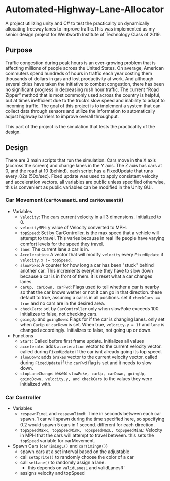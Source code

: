 # Automated-Highway-Lane-Allocator
A project utilizing unity and C# to test the practicality on dynamically allocating freeway lanes to improve traffic.This was implemented as my senior design project for Wentworth Institute of Technology Class of 2019.
## Purpose
Traffic congestion during peak hours is an ever-growing problem that is affecting millions of people across the United States. On average, American commuters spend hundreds of hours in traffic each year costing them thousands of dollars in gas and lost productivity at work. And although several cities have taken the initiative to combat congestion, there has been no significant progress in decreasing rush hour traffic. The current “Road Zipper” method that is most commonly used across the country is helpful, but at times inefficient due to the truck’s slow speed and inability to adapt to incoming traffic. The goal of this project is to implement a system that can collect data through sensors and utilize the information to automatically adjust highway barriers to improve overall throughput.

This part of the project is the simulation that tests the practicality of the design.


## Design
There are 3 main scripts that run the simulation. Cars move in the X axis (accross the screen) and change lanes in the Y axis. The Z axis has cars at 0, and the road at 10 (behind). each script has a FixedUpdate that runs every .02s (50x/sec). Fixed update was used to apply consistant velocity and acceleration vectors. all variables are public unless specified otherwise, this is convenient as public variables can be modified in the Unity GUI. 
### Car Movement (`carMovementL` and `carMovementR`)
  - Variables
    * `Velocity`: The cars current velocity in all 3 dimensions. Initialized to 0.
    * `velocityMPH`: y value of Velocity converted to MPH.
    * `topSpeed`: Set by CarController, is the max speed that a vehicle will attempt to travel. This varies because in real life people have varying comfort levels for the speed they travel.
    * `lane`: The current lane a car is in.
    * `Acceleration`: A vector that will modify `velocity` every `FixedUpdate` if `velocity.x != topSpeed`. 
    * `slowPoke`: A counter for how long a car has been "stuck" behind another car. This increments everytime they have to slow down because a car is in front of them. it is reset what a car changes lanes.
    * `carUp, carDown, carFwd`: Flags used to tell whether a car is nearby so that the car knows wether or not it can go in that direction. these default to true, assuning a car is in all positions. set if `checkCars == true` and no cars are in the desired area. 
    * `checkCars`: set by `CarController` only when slowPoke exceeds 100. Initializes to false, not checking cars.
    * `goingUp` and `goingDown`: Flags for if the car is changing lanes. only set when `CarUp` or `carDown` is set. When true, `velocity.y = 1f` and `lane` is changed accordingly. Initializes to false, not going up or down.
  - Functions
    * `Start`: Called before first frame update. Initializes all values
    * `accelerate`: adds `acceleration` vector to the current velocity vector. called during `FixedUpdate` if the car isnt already going its top speed.
    * `slowDown`: adds `brakes` vector to the current velocity vector. called during `FixedUpdate` if the `carFwd` flag is set and it needs to slow down.
    * `stopLaneChange`: resets `slowPoke, carUp, carDown, goingUp, goingDown, velocity.y, and checkCars` to the values they were initialized with. 
### Car Controller
- Variables
  * `respawnTimeL` and `respawnTimeR`: Time in seconds between each car spawn. 1 car will spawn during the time specified here, so specifying 0.2 would spawn 5 cars in 1 second. different for each direction.
  * `topSpeedMaxR, topSpeedMinR, TopspeedMaxL, topSpeedMinL`: Velocity in MPH that the cars will attempt to travel between. this sets the `topSpeed` variable for carMovement.
- Spawn Cars (`carTimingL()` and `carTimingR()`)
  * spawn cars at a set interval based on the adjustable
  * call `setSprite()` to randomly choose the color of a car
  * call `setLane()` to randomly assign a lane.
    - this depends on `validLanesL` and validLanesR`
  * assigns velocity and topSpeed
  
  
